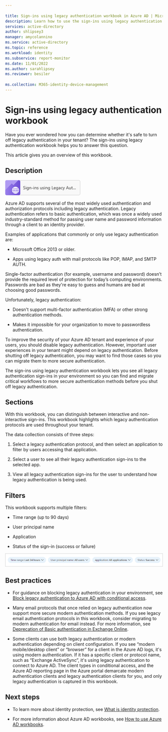 ```yaml
---

title: Sign-ins using legacy authentication workbook in Azure AD | Microsoft Docs
description: Learn how to use the sign-ins using legacy authentication workbook.
services: active-directory
author: shlipsey3
manager: amycolannino
ms.service: active-directory
ms.topic: reference
ms.workload: identity
ms.subservice: report-monitor
ms.date: 11/01/2022
ms.author: sarahlipsey
ms.reviewer: besiler 

ms.collection: M365-identity-device-management
---
```


# Sign-ins using legacy authentication workbook

Have you ever wondered how you can determine whether it's safe to turn off legacy authentication in your tenant? The sign-ins using legacy authentication workbook helps you to answer this question.

This article gives you an overview of this workbook.


## Description

![Screenshot of workbook thumbnail](./media/workbook-legacy-authentication/sign-ins-legacy-auth.png)

Azure AD supports several of the most widely used authentication and authorization protocols including legacy authentication. Legacy authentication refers to basic authentication, which was once a widely used industry-standard method for passing user name and password information through a client to an identity provider.

Examples of applications that commonly or only use legacy authentication are:

- Microsoft Office 2013 or older.

- Apps using legacy auth with mail protocols like POP, IMAP, and SMTP AUTH.


Single-factor authentication (for example, username and password) doesn’t provide the required level of protection for today’s computing environments. Passwords are bad as they're easy to guess and humans are bad at choosing good passwords. 


Unfortunately, legacy authentication:

- Doesn't support multi-factor authentication (MFA) or other strong authentication methods.

- Makes it impossible for your organization to move to passwordless authentication. 

To improve the security of your Azure AD tenant and experience of your users, you should disable legacy authentication. However, important user experiences in your tenant might depend on legacy authentication. Before shutting off legacy authentication, you may want to find those cases so you can migrate them to more secure authentication. 

The sign-ins using legacy authentication workbook lets you see all legacy authentication sign-ins in your environment so you can find and migrate critical workflows to more secure authentication methods before you shut off legacy authentication.

 
 

## Sections

With this workbook, you can distinguish between interactive and non-interactive sign-ins. This workbook highlights which legacy authentication protocols are used throughout your tenant. 

The data collection consists of three steps:

1. Select a legacy authentication protocol, and then select an application to filter by users accessing that application.

2. Select a user to see all their legacy authentication sign-ins to the selected app.

3. View all legacy authentication sign-ins for the user to understand how legacy authentication is being used.



 


## Filters


This workbook supports multiple filters:


- Time range (up to 90 days)

- User principal name

- Application

- Status of the sign-in (success or failure)


![Filter options](./media/workbook-legacy-authentication/filter-options.png)


## Best practices


- For guidance on blocking legacy authentication in your environment, see [Block legacy authentication to Azure AD with conditional access](../conditional-access/block-legacy-authentication.md).

- Many email protocols that once relied on legacy authentication now support more secure modern authentication methods. If you see legacy email authentication protocols in this workbook, consider migrating to modern authentication for email instead. For more information, see [Deprecation of Basic authentication in Exchange Online](/exchange/clients-and-mobile-in-exchange-online/deprecation-of-basic-authentication-exchange-online).

- Some clients can use both legacy authentication or modern authentication depending on client configuration. If you see “modern mobile/desktop client” or “browser” for a client in the Azure AD logs, it's using modern authentication. If it has a specific client or protocol name, such as “Exchange ActiveSync”, it's using legacy authentication to connect to Azure AD. The client types in conditional access, and the Azure AD reporting page in the Azure portal demarcate modern authentication clients and legacy authentication clients for you, and only legacy authentication is captured in this workbook. 


## Next steps

- To learn more about identity protection, see [What is identity protection](../identity-protection/overview-identity-protection.md). 

- For more information about Azure AD workbooks, see [How to use Azure AD workbooks](howto-use-azure-monitor-workbooks.md).
